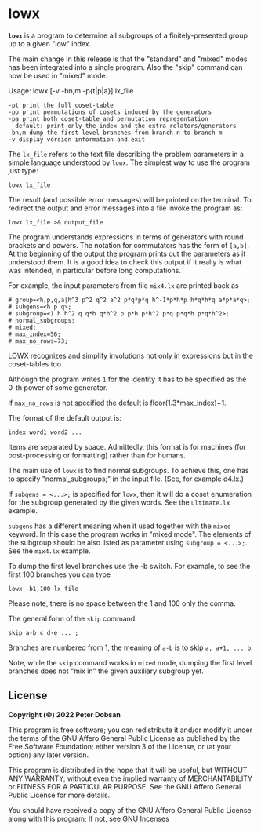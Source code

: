  # lowx 

**`lowx`** is a program to determine all subgroups of a finitely-presented
group up to a given "low" index.

The main change in this release is that the "standard" and "mixed" modes
has been integrated into a single program. Also the "skip" command can
now be used in "mixed" mode.

Usage: lowx [-v -bn,m -p{t|p|a}] lx_file

    -pt print the full coset-table
    -pp print permutations of cosets induced by the generators
    -pa print both coset-table and permutation representation
	  default: print only the index and the extra relators/generators
    -bn,m dump the first level branches from branch n to branch m
    -v display version information and exit

The `lx_file` refers to the text file describing the problem parameters
in a simple language understood by `lowx`. The simplest way to use the
program just type:

    lowx lx_file

The result (and possible error messages) will be printed on the
terminal.  To redirect the output and error messages into a file invoke
the program as:

    lowx lx_file >& output_file

The program understands expressions in terms of generators with round
brackets and powers. The notation for commutators has the form of
`[a,b]`. At the beginning of the output the program prints out the
parameters as it understood them. It is a good idea to check this output
if it really is what was intended, in particular before long
computations.

For example, the input parameters from file `mix4.lx` are printed back as

    # group=<h,p,q,a|h^3 p^2 q^2 a^2 p*q*p*q h^-1*p*h*p h*q*h*q a*p*a*q>;
    # subgens=<h p q>;
    # subgroup=<1 h h^2 q q*h q*h^2 p p*h p*h^2 p*q p*q*h p*q*h^2>;
    # normal_subgroups;
    # mixed;
    # max_index=56;
    # max_no_rows=73;

LOWX recognizes and simplify involutions not only in expressions but in
the coset-tables too.

Although the program writes `1` for the identity it has to be specified
as the 0-th power of some generator.

If `max_no_rows` is not specified the default is floor(1.3*max_index)+1.

The format of the default output is:

    index word1 word2 ...

Items are separated by space. Admittedly, this format is for machines
(for post-processing or formatting) rather than for humans.

The main use of `lowx` is to find normal subgroups. To achieve this, one
has to specify "normal_subgroups;" in the input file. (See, for example
d4.lx.)

If `subgens = <...>;` is specified for `lowx`, then it will do a coset
enumeration for the subgroup generated by the given words. See the
`ultimate.lx` example.

`subgens` has a different meaning when it used together with the `mixed`
keyword.  In this case the program works in "mixed mode".  The elements
of the subgroup should be also listed as parameter using
`subgroup = <...>;`.  See the `mix4.lx` example.

To dump the first level branches use the -b switch. For example, to see
the first 100 branches you can type

    lowx -b1,100 lx_file

Please note, there is no space between the 1 and 100 only the comma.

The general form of the `skip` command:

    skip a-b c d-e ... ;

Branches are numbered from 1, the meaning of `a-b` is to skip `a, a+1, ... b`.

Note, while the `skip` command works in `mixed` mode, dumping the first
level branches does not "mix in" the given auxiliary subgroup yet.

## License

**Copyright (©) 2022  Peter Dobsan**

This program is free software; you can redistribute it and/or modify it under
the terms of the GNU Affero General Public License as published by the Free
Software Foundation; either version 3 of the License, or (at your option) any
later version.

This program is distributed in the hope that it will be useful,
but WITHOUT ANY WARRANTY; without even the implied warranty of
MERCHANTABILITY or FITNESS FOR A PARTICULAR PURPOSE.  See the
GNU Affero General Public License for more details.

You should have received a copy of the GNU Affero  General Public License along
with this program; If not, see [GNU Incenses](https://www.gnu.org/licenses/)

